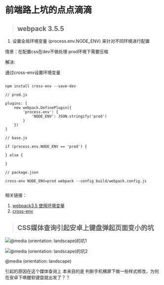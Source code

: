 
# 前端路上坑的点点滴滴

> ## webpack 3.5.5

1. 设置全局环境变量 (process.env.NODE_ENV) 来针对不同环境进行配置

情景：在配置css在dev不做处理 prod环境下需要压缩

解决:

通过cross-env设置环境变量

```

npm install cross-env --save-dev

// prod.js

plugins: [
	new webpack.DefinePlugin({
		'process.env': {
			'NODE_ENV': JSON.stringify('prod')
		}
	})
]

// base.js

if (process.env.NODE_ENV == 'prod') {

} else {

}

// package.json

cross-env NODE_ENV=prod webpack --config build/webpack.config.js


```
相关链接：

1. [webpack3.5 使用环境变量](http://www.css88.com/doc/webpack/guides/environment-variables/)
2. [cross-env](https://www.npmjs.com/package/cross-env)

> ## CSS媒体查询引起安卓上键盘弹起页面变小的坑

![@media (orientation: landscape)的坑1](//wx4.sinaimg.cn/mw690/006ANKB8gy1fqy3u2zb1gj316w0kfdkt.jpg)

![@media (orientation: landscape)的坑2](//wx3.sinaimg.cn/mw690/006ANKB8gy1fqy44ccj22j31ag0d8whm.jpg)

@media (orientation: landscape)

引起的原因在这个媒体查询上 本来目的是 判断手机横屏下做一些样式修改，为何在安卓下唤醒软键盘就出发了？？

